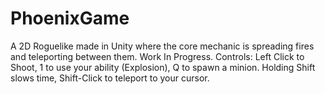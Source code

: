 # PhoenixGame
 A 2D Roguelike made in Unity where the core mechanic is spreading fires and teleporting between them. Work In Progress.
 Controls:
 Left Click to Shoot, 1 to use your ability (Explosion), Q to spawn a minion.
 Holding Shift slows time, Shift-Click to teleport to your cursor.
